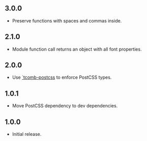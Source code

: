 ## 3.0.0
- Preserve functions with spaces and commas inside.

## 2.1.0
- Module function call returns an object with all font properties.

## 2.0.0
- Use [`tcomb-postcss](https://github.com/jedmao/tcomb-postcss) to enforce PostCSS types.

## 1.0.1
- Move PostCSS dependency to dev dependencies.

## 1.0.0
- Initial release.
